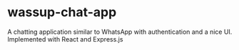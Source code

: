 # wassup-chat-app

A chatting application similar to WhatsApp with authentication and a nice UI. Implemented with React and Express.js
